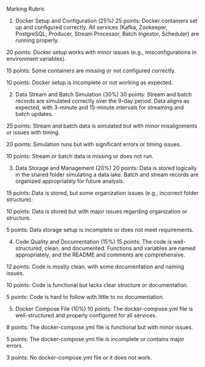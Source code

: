 Marking Rubric
1. Docker Setup and Configuration (25%)
25 points: Docker containers set up and configured correctly. All services (Kafka, Zookeeper, PostgreSQL, Producer, Stream Processor, Batch Ingestor, Scheduler) are running properly.

20 points: Docker setup works with minor issues (e.g., misconfigurations in environment variables).

15 points: Some containers are missing or not configured correctly.

10 points: Docker setup is incomplete or not working as expected.

2. Data Stream and Batch Simulation (30%)
30 points: Stream and batch records are simulated correctly over the 9-day period. Data aligns as expected, with 3-minute and 15-minute intervals for streaming and batch updates.

25 points: Stream and batch data is simulated but with minor misalignments or issues with timing.

20 points: Simulation runs but with significant errors or timing issues.

10 points: Stream or batch data is missing or does not run.

3. Data Storage and Management (20%)
20 points: Data is stored logically in the shared folder simulating a data lake. Batch and stream records are organized appropriately for future analysis.

15 points: Data is stored, but some organization issues (e.g., incorrect folder structure).

10 points: Data is stored but with major issues regarding organization or structure.

5 points: Data storage setup is incomplete or does not meet requirements.

4. Code Quality and Documentation (15%)
15 points: The code is well-structured, clean, and documented. Functions and variables are named appropriately, and the README and comments are comprehensive.

12 points: Code is mostly clean, with some documentation and naming issues.

10 points: Code is functional but lacks clear structure or documentation.

5 points: Code is hard to follow with little to no documentation.

5. Docker Compose File (10%)
10 points: The docker-compose.yml file is well-structured and properly configured for all services.

8 points: The docker-compose.yml file is functional but with minor issues.

5 points: The docker-compose.yml file is incomplete or contains major errors.

3 points: No docker-compose.yml file or it does not work.